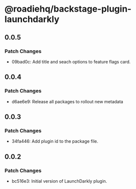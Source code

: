 # @roadiehq/backstage-plugin-launchdarkly

## 0.0.5

### Patch Changes

- 09bad0c: Add title and seach options to feature flags card.

## 0.0.4

### Patch Changes

- d6ae6e9: Release all packages to rollout new metadata

## 0.0.3

### Patch Changes

- 34fa446: Add plugin id to the package file.

## 0.0.2

### Patch Changes

- bc516e3: Initial version of LaunchDarkly plugin.
